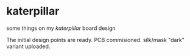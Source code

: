# katerpillar
some things on my _katerpillar_ board design

The initial design points are ready.
PCB commisioned.
silk/mask "dark" variant uploaded.
